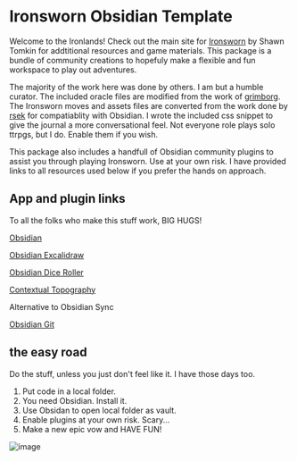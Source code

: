 # Ironsworn Obsidian Template

Welcome to the Ironlands! Check out the main site for [Ironsworn](https://www.ironswornrpg.com/) by Shawn Tomkin for addtitional resources and game materials. This package is a bundle of community creations to hopefuly make a flexible and fun workspace to play out adventures.

The majority of the work here was done by others. I am but a humble curator. The included oracle files are modified from the work of [grimborg](https://github.com/grimborg/obsidian-ironsworn). The Ironsworn moves and assets files are converted from the work done by [rsek](https://github.com/rsek/datasworn) for compatiablity with Obsidian. I wrote the included css snippet to give the journal a more conversational feel. Not everyone role plays solo ttrpgs, but I do. Enable them if you wish.

This package also includes a handfull of Obsidian community plugins to assist you through playing Ironsworn. Use at your own risk. I have provided links to all resources used below if you prefer the hands on approach.

## App and plugin links

To all the folks who make this stuff work, BIG HUGS!

[Obsidian](https://obsidian.md/)

[Obsidian Excalidraw](https://github.com/zsviczian/obsidian-excalidraw-plugin)

[Obsidian Dice Roller](https://github.com/valentine195/obsidian-dice-roller)

[Contextual Topography](https://github.com/mgmeyers/obsidian-contextual-typography)

Alternative to Obsidian Sync

[Obsidian Git](https://github.com/denolehov/obsidian-git)

## the easy road 

Do the stuff, unless you just don't feel like it. I have those days too.

1. Put code in a local folder.
2. You need Obsidian. Install it.
3. Use Obsidan to open local folder as vault.
4. Enable plugins at your own risk. Scary...
5. Make a new epic vow and HAVE FUN!

![image](https://user-images.githubusercontent.com/43780558/200208831-063f3a76-1208-4b87-8b89-90d9efb5fbc1.png)
